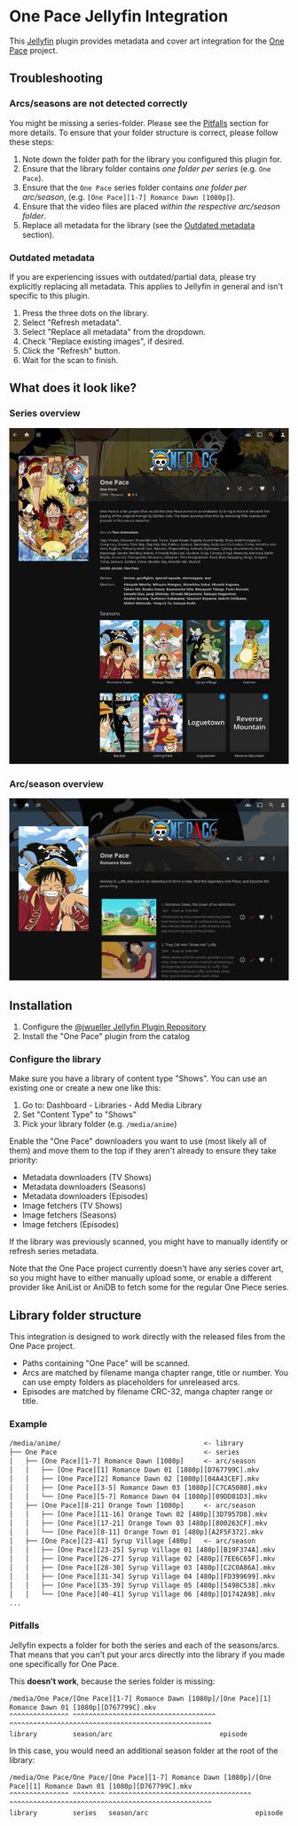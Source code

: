 # One Pace Jellyfin Integration

This [Jellyfin](https://jellyfin.org/) plugin provides metadata and cover art integration for the [One Pace](https://onepace.net/) project.


## Troubleshooting

### Arcs/seasons are not detected correctly

You might be missing a series-folder. Please see the [Pitfalls](#Pitfalls) section for more details. To ensure that your folder structure is correct, please follow these steps:

1. Note down the folder path for the library you configured this plugin for.
2. Ensure that the library folder contains _one folder per series_ (e.g. `One Pace`).
3. Ensure that the `One Pace` series folder contains _one folder per arc/season_, (e.g. `[One Pace][1-7] Romance Dawn [1080p]`).
4. Ensure that the video files are placed _within the respective arc/season folder_.
5. Replace all metadata for the library (see the [Outdated metadata](#Outdated-metadata) section).


### Outdated metadata

If you are experiencing issues with outdated/partial data, please try explicitly replacing all metadata. This applies to Jellyfin in general and isn't specific to this plugin.

1. Press the three dots on the library.
2. Select "Refresh metadata".
3. Select "Replace all metadata" from the dropdown.
4. Check "Replace existing images", if desired.
5. Click the "Refresh" button.
6. Wait for the scan to finish.


## What does it look like?

### Series overview

![Series Overview](docs/series.png)


### Arc/season overview

![Arc Overview](docs/arc.png)


## Installation

1. Configure the [@jwueller Jellyfin Plugin Repository](https://github.com/jwueller/jellyfin-repository)
2. Install the "One Pace" plugin from the catalog


### Configure the library

Make sure you have a library of content type "Shows". You can use an existing one or create a new one like this:

1. Go to: Dashboard - Libraries - Add Media Library
2. Set "Content Type" to "Shows"
3. Pick your library folder (e.g. `/media/anime`)

Enable the "One Pace" downloaders you want to use (most likely all of them) and move them to the top if they aren't already to ensure they take priority:

* Metadata downloaders (TV Shows)
* Metadata downloaders (Seasons)
* Metadata downloaders (Episodes)
* Image fetchers (TV Shows)
* Image fetchers (Seasons)
* Image fetchers (Episodes)

If the library was previously scanned, you might have to manually identify or refresh series metadata.

Note that the One Pace project currently doesn't have any series cover art, so you might have to either manually upload some, or enable a different provider like AniList or AniDB to fetch some for the regular One Piece series.


## Library folder structure

This integration is designed to work directly with the released files from the One Pace project.

* Paths containing "One Pace" will be scanned.
* Arcs are matched by filename manga chapter range, title or number. You can use empty folders as placeholders for unreleased arcs.
* Episodes are matched by filename CRC-32, manga chapter range or title.


### Example

```plain
/media/anime/                                    <- library
├── One Pace                                     <- series
│   ├── [One Pace][1-7] Romance Dawn [1080p]     <- arc/season
│   │   ├── [One Pace][1] Romance Dawn 01 [1080p][D767799C].mkv
│   │   ├── [One Pace][2] Romance Dawn 02 [1080p][04A43CEF].mkv
│   │   ├── [One Pace][3-5] Romance Dawn 03 [1080p][C7CA5080].mkv
│   │   └── [One Pace][5-7] Romance Dawn 04 [1080p][09DD81D3].mkv
│   ├── [One Pace][8-21] Orange Town [1080p]     <- arc/season
│   │   ├── [One Pace][11-16] Orange Town 02 [480p][3D7957D8].mkv
│   │   ├── [One Pace][17-21] Orange Town 03 [480p][800263CF].mkv
│   │   └── [One Pace][8-11] Orange Town 01 [480p][A2F5F372].mkv
│   ├── [One Pace][23-41] Syrup Village [480p]   <- arc/season
│   │   ├── [One Pace][23-25] Syrup Village 01 [480p][B19F374A].mkv
│   │   ├── [One Pace][26-27] Syrup Village 02 [480p][7EE6C65F].mkv
│   │   ├── [One Pace][28-30] Syrup Village 03 [480p][C2C0A86A].mkv
│   │   ├── [One Pace][31-34] Syrup Village 04 [480p][FD399699].mkv
│   │   ├── [One Pace][35-39] Syrup Village 05 [480p][5498C538].mkv
│   │   └── [One Pace][40-41] Syrup Village 06 [480p][D1742A98].mkv
...
```


### Pitfalls

Jellyfin expects a folder for both the series and each of the seasons/arcs. That means that you can't put your arcs directly into the library if you made one specifically for One Pace.

This **doesn't work**, because the series folder is missing:

```
/media/One Pace/[One Pace][1-7] Romance Dawn [1080p]/[One Pace][1] Romance Dawn 01 [1080p][D767799C].mkv
^^^^^^^^^^^^^^^ ^^^^^^^^^^^^^^^^^^^^^^^^^^^^^^^^^^^^ ^^^^^^^^^^^^^^^^^^^^^^^^^^^^^^^^^^^^^^^^^^^^^^^^^^^
library         season/arc                           episode
```

In this case, you would need an additional season folder at the root of the library:

```
/media/One Pace/One Pace/[One Pace][1-7] Romance Dawn [1080p]/[One Pace][1] Romance Dawn 01 [1080p][D767799C].mkv
^^^^^^^^^^^^^^^ ^^^^^^^^ ^^^^^^^^^^^^^^^^^^^^^^^^^^^^^^^^^^^^ ^^^^^^^^^^^^^^^^^^^^^^^^^^^^^^^^^^^^^^^^^^^^^^^^^^^
library         series   season/arc                           episode
```
